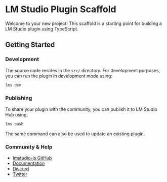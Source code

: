 # LM Studio Plugin Scaffold

Welcome to your new project! This scaffold is a starting point for building a LM Studio plugin using TypeScript.

## Getting Started

### Development

The source code resides in the `src/` directory. For development purposes, you can run the plugin in development mode using:

```bash
lms dev
```

### Publishing

To share your plugin with the community, you can publish it to LM Studio Hub using:

```bash
lms push
```

The same command can also be used to update an existing plugin.

### Community & Help

- [lmstudio-js GitHub](https://github.com/lmstudio-ai/lmstudio-js)
- [Documentation](https://lmstudio.ai/docs)
- [Discord](https://discord.gg/6Q7Xn6MRVS)
- [Twitter](https://twitter.com/LMStudioAI)
